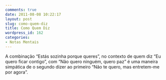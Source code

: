 ```yaml
---
comments: true
date: 2011-08-08 10:22:17
layout: post
slug: como-quem-diz
title: Como Quem Diz
wordpress_id: 162
categories:
- Notas Mentais
---
```


A combinação “Estás sozinha porque queres”, no contexto de quem diz “Eu quero ficar contigo”, com “Não quero ninguém, quero paz” é uma maneira simpática de o segundo dizer ao primeiro “Não te quero, mas entretem-me por agora”.
